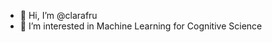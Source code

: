 - 👋 Hi, I’m @clarafru
- 👀 I’m interested in Machine Learning for Cognitive Science


<!---
clarafru/clarafru is a ✨ special ✨ repository because its `README.md` (this file) appears on your GitHub profile.
You can click the Preview link to take a look at your changes.
--->

